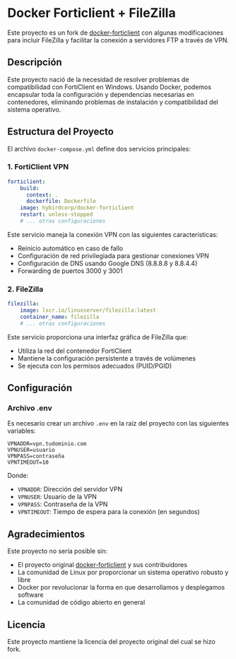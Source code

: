 # Docker Forticlient + FileZilla

Este proyecto es un fork de [docker-forticlient](https://github.com/HybirdCorp/docker-forticlient) con algunas modificaciones para incluir FileZilla y facilitar la conexión a servidores FTP a través de VPN.

## Descripción

Este proyecto nació de la necesidad de resolver problemas de compatibilidad con FortiClient en Windows. Usando Docker, podemos encapsular toda la configuración y dependencias necesarias en contenedores, eliminando problemas de instalación y compatibilidad del sistema operativo.

## Estructura del Proyecto

El archivo `docker-compose.yml` define dos servicios principales:

### 1. FortiClient VPN
```yaml
forticlient:
    build:
      context: .
      dockerfile: Dockerfile
    image: hybirdcorp/docker-forticlient
    restart: unless-stopped
    # ... otras configuraciones
```
Este servicio maneja la conexión VPN con las siguientes características:
- Reinicio automático en caso de fallo
- Configuración de red privilegiada para gestionar conexiones VPN
- Configuración de DNS usando Google DNS (8.8.8.8 y 8.8.4.4)
- Forwarding de puertos 3000 y 3001

### 2. FileZilla
```yaml
filezilla:
    image: lscr.io/linuxserver/filezilla:latest
    container_name: filezilla
    # ... otras configuraciones
```
Este servicio proporciona una interfaz gráfica de FileZilla que:
- Utiliza la red del contenedor FortiClient
- Mantiene la configuración persistente a través de volúmenes
- Se ejecuta con los permisos adecuados (PUID/PGID)

## Configuración

### Archivo .env

Es necesario crear un archivo `.env` en la raíz del proyecto con las siguientes variables:

```env
VPNADDR=vpn.tudominio.com
VPNUSER=usuario
VPNPASS=contraseña
VPNTIMEOUT=10
```

Donde:
- `VPNADDR`: Dirección del servidor VPN
- `VPNUSER`: Usuario de la VPN
- `VPNPASS`: Contraseña de la VPN
- `VPNTIMEOUT`: Tiempo de espera para la conexión (en segundos)

## Agradecimientos

Este proyecto no sería posible sin:

- El proyecto original [docker-forticlient](https://github.com/HybirdCorp/docker-forticlient) y sus contribuidores
- La comunidad de Linux por proporcionar un sistema operativo robusto y libre
- Docker por revolucionar la forma en que desarrollamos y desplegamos software
- La comunidad de código abierto en general

## Licencia

Este proyecto mantiene la licencia del proyecto original del cual se hizo fork.
